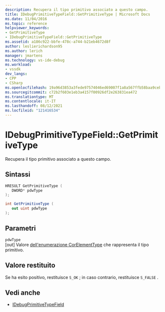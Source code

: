 ```yaml
---
description: Recupera il tipo primitivo associato a questo campo.
title: IDebugPrimitiveTypeField::GetPrimitiveType | Microsoft Docs
ms.date: 11/04/2016
ms.topic: reference
helpviewer_keywords:
- GetPrimitiveType
- IDebugPrimitiveTypeField::GetPrimitiveType
ms.assetid: a186c922-bbfe-478c-a744-b21eb4672d8f
author: leslierichardson95
ms.author: lerich
manager: jmartens
ms.technology: vs-ide-debug
ms.workload:
- vssdk
dev_langs:
- CPP
- CSharp
ms.openlocfilehash: 19a96d3853a3fede97574046ed69007f1a8a567ffb58baa9ceba248996db5b20
ms.sourcegitcommit: c72b2f603e1eb3a4157f00926df2e263831ea472
ms.translationtype: MT
ms.contentlocale: it-IT
ms.lasthandoff: 08/12/2021
ms.locfileid: "121416534"
---
```

# <a name="idebugprimitivetypefieldgetprimitivetype"></a>IDebugPrimitiveTypeField::GetPrimitiveType
Recupera il tipo primitivo associato a questo campo.

## <a name="syntax"></a>Sintassi

```cpp
HRESULT GetPrimitiveType (
   DWORD* pdwType
);
```

```csharp
int GetPrimitiveType (
   out uint pdwType
);
```

## <a name="parameters"></a>Parametri
`pdwType`\
[out] Valore [dell'enumerazione CorElementType](/dotnet/framework/unmanaged-api/metadata/corelementtype-enumeration) che rappresenta il tipo primitivo.

## <a name="return-value"></a>Valore restituito
 Se ha esito positivo, restituisce `S_OK` ; in caso contrario, restituisce `S_FALSE` .

## <a name="see-also"></a>Vedi anche
- [IDebugPrimitiveTypeField](../../../extensibility/debugger/reference/idebugprimitivetypefield.md)
